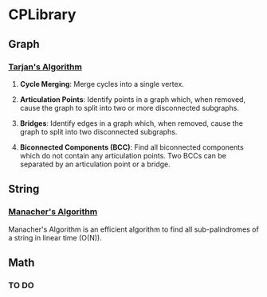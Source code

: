 # CPLibrary

## Graph

### [Tarjan's Algorithm](./graph/Tarjan.cpp)

1. **Cycle Merging**:
   Merge cycles into a single vertex.
2. **Articulation Points**:
   Identify points in a graph which, when removed, cause the graph to split into two or more disconnected subgraphs.

3. **Bridges**:
   Identify edges in a graph which, when removed, cause the graph to split into two disconnected subgraphs.

4. **Biconnected Components (BCC)**:
   Find all biconnected components which do not contain any articulation points. Two BCCs can be separated by an articulation point or a bridge.

## String

### [Manacher's Algorithm](./string/Manacher.cpp)

Manacher's Algorithm is an efficient algorithm to find all sub-palindromes of a string in linear time \(O(N)\).

## Math

### TO DO
